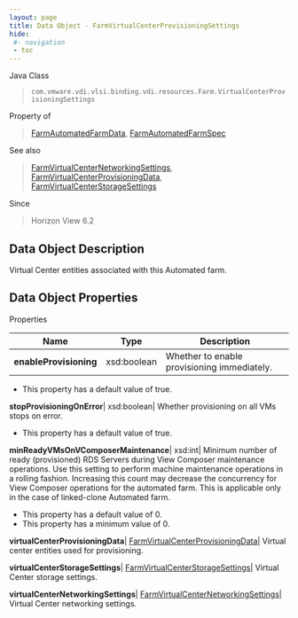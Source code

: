 ```yaml
---
layout: page
title: Data Object - FarmVirtualCenterProvisioningSettings
hide:
 #- navigation
 - toc
---
```






Java Class  
> `com.vmware.vdi.vlsi.binding.vdi.resources.Farm.VirtualCenterProvisioningSettings`

Property of  
> [FarmAutomatedFarmData](vdi.resources.Farm.AutomatedFarmData.md#field_detail), [FarmAutomatedFarmSpec](vdi.resources.Farm.AutomatedFarmSpec.md#field_detail)

See also  
> [FarmVirtualCenterNetworkingSettings](vdi.resources.Farm.VirtualCenterNetworkingSettings.md), [FarmVirtualCenterProvisioningData](vdi.resources.Farm.VirtualCenterProvisioningData.md), [FarmVirtualCenterStorageSettings](vdi.resources.Farm.VirtualCenterStorageSettings.md)

Since  
> Horizon View 6.2


## Data Object Description 

Virtual Center entities associated with this Automated farm. 

## Data Object Properties

Properties

Name |  Type |  Description   
---|---|---  
**enableProvisioning**|  xsd:boolean|  Whether to enable provisioning immediately.   


  * This property has a default value of true.

  
**stopProvisioningOnError**|  xsd:boolean|  Whether provisioning on all VMs stops on error.   


  * This property has a default value of true.

  
**minReadyVMsOnVComposerMaintenance**|  xsd:int|  Minimum number of ready (provisioned) RDS Servers during View Composer maintenance operations. Use this setting to perform machine maintenance operations in a rolling fashion. Increasing this count may decrease the concurrency for View Composer operations for the automated farm. This is applicable only in the case of linked-clone Automated farm.   


  * This property has a default value of 0.
  * This property has a minimum value of 0. 

  
**virtualCenterProvisioningData**| [FarmVirtualCenterProvisioningData](vdi.resources.Farm.VirtualCenterProvisioningData.md)|  Virtual center entities used for provisioning.   
  
**virtualCenterStorageSettings**| [FarmVirtualCenterStorageSettings](vdi.resources.Farm.VirtualCenterStorageSettings.md)|  Virtual Center storage settings.   
  
**virtualCenterNetworkingSettings**| [FarmVirtualCenterNetworkingSettings](vdi.resources.Farm.VirtualCenterNetworkingSettings.md)|  Virtual Center networking settings.   
  
  
  

  
  
